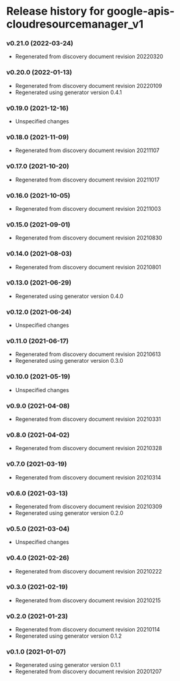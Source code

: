 # Release history for google-apis-cloudresourcemanager_v1

### v0.21.0 (2022-03-24)

* Regenerated from discovery document revision 20220320

### v0.20.0 (2022-01-13)

* Regenerated from discovery document revision 20220109
* Regenerated using generator version 0.4.1

### v0.19.0 (2021-12-16)

* Unspecified changes

### v0.18.0 (2021-11-09)

* Regenerated from discovery document revision 20211107

### v0.17.0 (2021-10-20)

* Regenerated from discovery document revision 20211017

### v0.16.0 (2021-10-05)

* Regenerated from discovery document revision 20211003

### v0.15.0 (2021-09-01)

* Regenerated from discovery document revision 20210830

### v0.14.0 (2021-08-03)

* Regenerated from discovery document revision 20210801

### v0.13.0 (2021-06-29)

* Regenerated using generator version 0.4.0

### v0.12.0 (2021-06-24)

* Unspecified changes

### v0.11.0 (2021-06-17)

* Regenerated from discovery document revision 20210613
* Regenerated using generator version 0.3.0

### v0.10.0 (2021-05-19)

* Unspecified changes

### v0.9.0 (2021-04-08)

* Regenerated from discovery document revision 20210331

### v0.8.0 (2021-04-02)

* Regenerated from discovery document revision 20210328

### v0.7.0 (2021-03-19)

* Regenerated from discovery document revision 20210314

### v0.6.0 (2021-03-13)

* Regenerated from discovery document revision 20210309
* Regenerated using generator version 0.2.0

### v0.5.0 (2021-03-04)

* Unspecified changes

### v0.4.0 (2021-02-26)

* Regenerated from discovery document revision 20210222

### v0.3.0 (2021-02-19)

* Regenerated from discovery document revision 20210215

### v0.2.0 (2021-01-23)

* Regenerated from discovery document revision 20210114
* Regenerated using generator version 0.1.2

### v0.1.0 (2021-01-07)

* Regenerated using generator version 0.1.1
* Regenerated from discovery document revision 20201207

